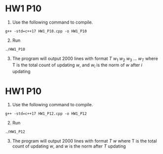 # HW1 P10

1. Use the following command to compile.
```
g++ -std=c++17 HW1_P10.cpp -o HW1_P10
```

2. Run
```
./HW1_P10
```

3. The program will output 2000 lines with format
$T$ $w_1$ $w_2$ $w_3$ ... $w_T$
where T is the total count of updating $w$, and $w_i$ is the norm of $w$ after $i$ updating


# HW1 P10

1. Use the following command to compile.
```
g++ -std=c++17 HW1_P12.cpp -o HW1_P12
```

2. Run
```
./HW1_P12
```

3. The program will output 2000 lines with format
$T$ $w$
where T is the total count of updating $w$, and $w$ is the norm after $T$ updating
